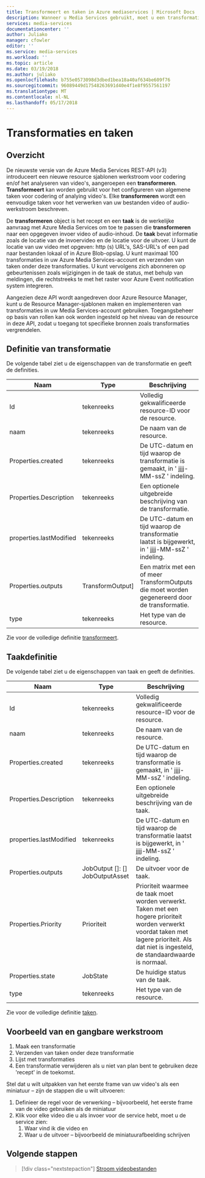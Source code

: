 ```yaml
---
title: Transformeert en taken in Azure mediaservices | Microsoft Docs
description: Wanneer u Media Services gebruikt, moet u een transformatiebestand om te beschrijven de voorschriften of specificaties voor het verwerken van uw video's maken. In dit artikel biedt een overzicht van wat transformatie is en het gebruik ervan.
services: media-services
documentationcenter: ''
author: Juliako
manager: cfowler
editor: ''
ms.service: media-services
ms.workload: ''
ms.topic: article
ms.date: 03/19/2018
ms.author: juliako
ms.openlocfilehash: b755e0573098d3dbed1bea18a40af634be609f76
ms.sourcegitcommit: 96089449d17548263691d40e4f1e8f9557561197
ms.translationtype: MT
ms.contentlocale: nl-NL
ms.lasthandoff: 05/17/2018
---
```

# <a name="transforms-and-jobs"></a>Transformaties en taken

## <a name="overview"></a>Overzicht 

De nieuwste versie van de Azure Media Services REST-API (v3) introduceert een nieuwe resource sjablonen werkstroom voor codering en/of het analyseren van video's, aangeroepen een **transformeren**. **Transformeert** kan worden gebruikt voor het configureren van algemene taken voor codering of analying video's. Elke **transformeren** wordt een eenvoudige taken voor het verwerken van uw bestanden video of audio-werkstroom beschreven. 

De **transformeren** object is het recept en een **taak** is de werkelijke aanvraag met Azure Media Services om toe te passen die **transformeren** naar een opgegeven invoer video of audio-inhoud. De **taak** bevat informatie zoals de locatie van de invoervideo en de locatie voor de uitvoer. U kunt de locatie van uw video met opgeven: http (s) URL's, SAS-URL's of een pad naar bestanden lokaal of in Azure Blob-opslag. U kunt maximaal 100 transformaties in uw Azure Media Services-account en verzenden van taken onder deze transformaties. U kunt vervolgens zich abonneren op gebeurtenissen zoals wijzigingen in de taak de status, met behulp van meldingen, die rechtstreeks te met het raster voor Azure Event notification system integreren. 

Aangezien deze API wordt aangedreven door Azure Resource Manager, kunt u de Resource Manager-sjablonen maken en implementeren van transformaties in uw Media Services-account gebruiken. Toegangsbeheer op basis van rollen kan ook worden ingesteld op het niveau van de resource in deze API, zodat u toegang tot specifieke bronnen zoals transformaties vergrendelen.

## <a name="transform-definition"></a>Definitie van transformatie

De volgende tabel ziet u de eigenschappen van de transformatie en geeft de definities.

|Naam|Type|Beschrijving|
|---|---|---|
|Id|tekenreeks|Volledig gekwalificeerde resource-ID voor de resource.|
|naam|tekenreeks|De naam van de resource.|
|Properties.created |tekenreeks|De UTC-datum en tijd waarop de transformatie is gemaakt, in ' jjjj-MM-ssZ ' indeling.|
|Properties.Description |tekenreeks|Een optionele uitgebreide beschrijving van de transformatie.|
|properties.lastModified |tekenreeks|De UTC-datum en tijd waarop de transformatie laatst is bijgewerkt, in ' jjjj-MM-ssZ ' indeling.|
|Properties.outputs |TransformOutput]|Een matrix met een of meer TransformOutputs die moet worden gegenereerd door de transformatie.|
|type|tekenreeks|Het type van de resource.|

Zie voor de volledige definitie [transformeert](https://docs.microsoft.com/rest/api/media/transforms).

## <a name="job-definition"></a>Taakdefinitie

De volgende tabel ziet u de eigenschappen van taak en geeft de definities.

|Naam|Type|Beschrijving|
|---|---|---|
|Id|tekenreeks|Volledig gekwalificeerde resource-ID voor de resource.|
|naam|tekenreeks|De naam van de resource.|
|Properties.created |tekenreeks|De UTC-datum en tijd waarop de transformatie is gemaakt, in ' jjjj-MM-ssZ ' indeling.|
|Properties.Description |tekenreeks|Een optionele uitgebreide beschrijving van de taak.|
|properties.lastModified |tekenreeks|De UTC-datum en tijd waarop de transformatie laatst is bijgewerkt, in ' jjjj-MM-ssZ ' indeling.|
|Properties.outputs |JobOutput []: [] JobOutputAsset |De uitvoer voor de taak.|
|Properties.Priority |Prioriteit |Prioriteit waarmee de taak moet worden verwerkt. Taken met een hogere prioriteit worden verwerkt voordat taken met lagere prioriteit. Als dat niet is ingesteld, de standaardwaarde is normaal.
|Properties.state |JobState |De huidige status van de taak.
|type|tekenreeks|Het type van de resource.|

Zie voor de volledige definitie [taken](https://docs.microsoft.com/rest/api/media/jobs).

## <a name="typical-workflow-and-example"></a>Voorbeeld van en gangbare werkstroom

1. Maak een transformatie 
2. Verzenden van taken onder deze transformatie 
3. Lijst met transformaties 
4. Een transformatie verwijderen als u niet van plan bent te gebruiken deze 'recept' in de toekomst. 

Stel dat u wilt uitpakken van het eerste frame van uw video's als een miniatuur – zijn de stappen die u wilt uitvoeren: 

1. Definieer de regel voor de verwerking – bijvoorbeeld, het eerste frame van de video gebruiken als de miniatuur 
2. Klik voor elke video die u als invoer voor de service hebt, moet u de service zien: 
    1. Waar vind ik die video en 
    2. Waar u de uitvoer – bijvoorbeeld de miniatuurafbeelding schrijven 

## <a name="next-steps"></a>Volgende stappen

> [!div class="nextstepaction"]
> [Stroom videobestanden](stream-files-dotnet-quickstart.md)

